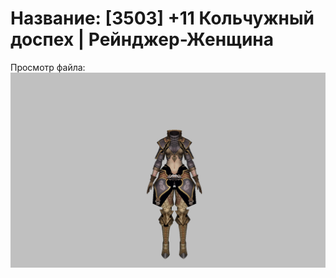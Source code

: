 # Название: [3503] +11 Кольчужный доспех | Рейнджер-Женщина

Просмотр файла:
![p030002.png](p030002.png)